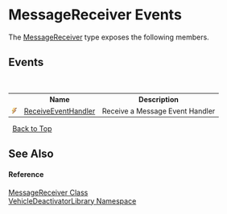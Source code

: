 # MessageReceiver Events
 

The <a href="7c893012-9061-c355-cced-5ad1ffafb4b2">MessageReceiver</a> type exposes the following members.


## Events
&nbsp;<table><tr><th></th><th>Name</th><th>Description</th></tr><tr><td>![Public event](media/pubevent.gif "Public event")</td><td><a href="6b7ac2b6-039f-5654-ff8f-2ed5eb4885fb">ReceiveEventHandler</a></td><td>
Receive a Message Event Handler</td></tr></table>&nbsp;
<a href="#messagereceiver-events">Back to Top</a>

## See Also


#### Reference
<a href="7c893012-9061-c355-cced-5ad1ffafb4b2">MessageReceiver Class</a><br /><a href="c43cf6ee-03f1-a316-7662-e98af57d389b">VehicleDeactivatorLibrary Namespace</a><br />